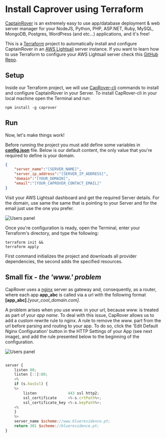 # Install Caprover using Terraform

[CaptainRover](https://caprover.com/) is an extremely easy to use app/database deployment & web server manager for your NodeJS, Python, PHP, ASP.NET, Ruby, MySQL, MongoDB, Postgres, WordPress (and etc...) applications, and it's free!

This is a [Terraform](https://registry.terraform.io) project to automatically install and configure CaptainRover in an [AWS Lightsail](https://aws.amazon.com/lightsail/) server instance. If you want to learn how to use Terraform to configure your AWS Lightsail server check this [GitHub Repo](https://github.com/lcnstudenthousingporto/infrastructure_terraform).

## Setup

Inside our Terraform project, we will use [CapRover-cli](https://github.com/caprover/caprover-cli) commands to install and configure CaptainRover in your Server. To install CapRover-cli in your local machine open the Terminal and run:

```shell
npm install -g caprover
```

## Run

Now, let's make things work!

Before running the project you must add define some variables in [**config.json**](config.json) file. Below is our default content, the only value that you're required to define is your domain.

```json
{
    "server_name":"[SERVER_NAME]",
    "server_ip_address":"[SERVER_IP_ADDRESS]",
    "domain":"[YOUR_DOMAIN]",
    "email":"[YOUR_CAPROVER_CONTACT_EMAIL]"
}
```

Visit your AWS Lightsail dashboard and get the required Server details. For the domain, use same the same that is pointing to your Server and for the email just use the one you prefer.

![Users panel](Images/LighstailServer.jpg)

Once you're configuration is ready, open the Terminal, enter your Terraform's directory, and type the following:

```shell
terraform init && 
terraform apply
```

First command initializes the project and downloads all provider dependencies, the second adds the specified resources.

## Small fix - *the 'www.' problem*

CapRover uses a [nginx](https://www.nginx.com/) server as gateway and, consequently, as a router, where each app **app_abc** is called via a url with the following format **[app_abc]**.*[your_cool_domain.com]*.

A problem arises when you use *www.* in your url, because *www.* is treated as part of your *app name*. To deal with this issue, CapRover allows us to add a custom rewrite rule to nginx. A rule to remove the *www.* part from the url before parsing and routing to your app. To do so, click the 'Edit Default Nginx Configuration' button in the HTTP Settings of your App (see next image), and add the rule presented below to the beginning of the configuration.

![Users panel](Images/EditNginx.jpg)

```javascript

server {
    listen 80;
    listen [::]:80;
    <%
    if (s.hasSsl) {
    %>
        listen              443 ssl http2;
        ssl_certificate     <%-s.crtPath%>;
        ssl_certificate_key <%-s.keyPath%>;
    <%
    }
    %>
    server_name $scheme://www.blueresidence.pt;
    return 301 $scheme://blueresidence.pt;
}

```
